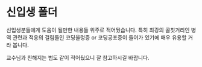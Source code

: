 # 신입생 폴더

신입생분들에게 도움이 될만한 내용들 위주로 적어뒀습니다.
특히 최강의 골칫거리인 병역 관련과 적응의 걸림돌인 코딩울렁증 or 코딩공포증이 들어가 있기에 매우 유용할 거라 봅니다.

교수님과 친해지는 법도 같이 적어뒀으니 잘 참고하시길 바랍니다.